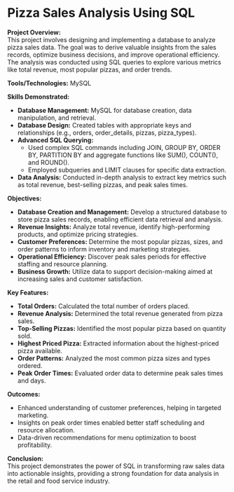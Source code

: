 # Pizza Sales Analysis Using SQL

**Project Overview:**  
This project involves designing and implementing a database to analyze pizza sales data. The goal was to derive valuable insights from the sales records, optimize business decisions, and improve operational efficiency. The analysis was conducted using SQL queries to explore various metrics like total revenue, most popular pizzas, and order trends.

**Tools/Technologies:** MySQL

**Skills Demonstrated:**

- **Database Management:** MySQL for database creation, data manipulation, and retrieval.
- **Database Design:** Created tables with appropriate keys and relationships (e.g., orders, order_details, pizzas, pizza_types).
- **Advanced SQL Querying:**
  - Used complex SQL commands including JOIN, GROUP BY, ORDER BY, PARTITION BY and aggregate functions like SUM(), COUNT(), and ROUND().
  - Employed subqueries and LIMIT clauses for specific data extraction.
- **Data Analysis:** Conducted in-depth analysis to extract key metrics such as total revenue, best-selling pizzas, and peak sales times.

**Objectives:**

- **Database Creation and Management:** Develop a structured database to store pizza sales records, enabling efficient data retrieval and analysis.
- **Revenue Insights:** Analyze total revenue, identify high-performing products, and optimize pricing strategies.
- **Customer Preferences:** Determine the most popular pizzas, sizes, and order patterns to inform inventory and marketing strategies.
- **Operational Efficiency:** Discover peak sales periods for effective staffing and resource planning.
- **Business Growth:** Utilize data to support decision-making aimed at increasing sales and customer satisfaction.

**Key Features:**

- **Total Orders:** Calculated the total number of orders placed.
- **Revenue Analysis:** Determined the total revenue generated from pizza sales.
- **Top-Selling Pizzas:** Identified the most popular pizza based on quantity sold.
- **Highest Priced Pizza:** Extracted information about the highest-priced pizza available.
- **Order Patterns:** Analyzed the most common pizza sizes and types ordered.
- **Peak Order Times:** Evaluated order data to determine peak sales times and days.

**Outcomes:**

- Enhanced understanding of customer preferences, helping in targeted marketing.
- Insights on peak order times enabled better staff scheduling and resource allocation.
- Data-driven recommendations for menu optimization to boost profitability.

**Conclusion:**  
This project demonstrates the power of SQL in transforming raw sales data into actionable insights, providing a strong foundation for data analysis in the retail and food service industry.
